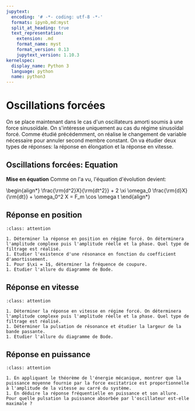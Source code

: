 ```yaml
---
jupytext:
  encoding: '# -*- coding: utf-8 -*-'
  formats: ipynb,md:myst
  split_at_heading: true
  text_representation:
    extension: .md
    format_name: myst
    format_version: 0.13
    jupytext_version: 1.10.3
kernelspec:
  display_name: Python 3
  language: python
  name: python3
---
```

# Oscillations forcées

On se place maintenant dans le cas d'un oscillateurs amorti soumis à une force sinusoïdale. On s'intéresse uniquement au cas du régime sinusoïdal forcé. Comme étudié précédemment, on réalise le changement de variable nécessaire pour annuler second membre constant. On va étudier deux types de réponses: la réponse en élongation et la réponse en vitesse.


## Oscillations forcées: Equation


__Mise en équation__
Comme on l'a vu, l'équation d'évolution devient:

\begin{align*}
\frac{\rm{d^2}X}{\rm{dt^2}} + 2 \xi \omega_0 \frac{\rm{d}X}{\rm{dt}} + \omega_0^2 X = F_m \cos \omega t
\end{align*}
## Réponse en position

````{admonition} Exercice 
:class: attention

1. Déterminer la réponse en position en régime forcé. On déterminera l'amplitude complexe puis l'amplitude réelle et la phase. Quel type de filtrage est réalisé.
1. Etudier l'existence d'une résonance en fonction du coefficient d'amortissement.
1. Pour $\xi = 1$, déterminer la fréquence de coupure.
1. Etudier l'allure du diagramme de Bode.

````

## Réponse en vitesse

````{admonition} Exercice 
:class: attention

1. Déterminer la réponse en vitesse en régime forcé. On déterminera l'amplitude complexe puis l'amplitude réelle et la phase. Quel type de filtrage est réalisé.
1. Déterminer la pulsation de résonance et étudier la largeur de la bande passante.
1. Etudier l'allure du diagramme de Bode.

````

## Réponse en puissance

````{admonition} Exercice 
:class: attention

1. En appliquant le théorème de l'énergie mécanique, montrer que la puissance moyenne fournie par la force excitatrice est proportionnelle à l'amplitude de la vitesse au carré du système.
1. En déduire la réponse fréquentielle en puissance et son allure. Pour quelle pulsation la puissance absorbée par l'oscillateur est-elle maximale ?

````

